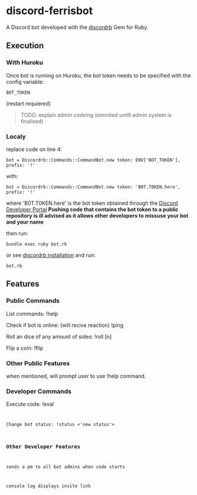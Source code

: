 # discord-ferrisbot

A Discord bot developed with the [discordrb](https://github.com/meew0/discordrb) Gem for Ruby.

## Execution

### With Huroku

Once bot is running on Huroku, the bot token needs to be specified with the config variable:

    BOT_TOKEN

(restart requiered)

>TODO: explain admin codeing (ommited untill admin system is finalised)

### Localy

replace code on line 4:

    bot = Discordrb::Commands::CommandBot.new token: ENV['BOT_TOKEN'], prefix: '!'

with:

    bot = Discordrb::Commands::CommandBot.new token: 'B0T.T0KEN.here', prefix: '!'

where 'B0T.T0KEN.here' is the bot token obtained through the [Discord Developer Portal](https://discordapp.com/developers)
**Pushing code that contains the bot token to a public repository is ill advised as it allows other developers to missuse your bot and your name**

then run:

    bundle exec ruby bot.rb

or see [discordrb installation](https://github.com/meew0/discordrb#installation) and run:

    bot.rb

## Features

### Public Commands

List commands:
    !help

Check if bot is online: (will recive reaction)
    !ping

Roll an dice of any amount of sides:
    !roll [n]

Flip a coin:
    !flip

### Other Public Features

when mentioned, will prompt user to use !help command.

### Developer Commands

Execute code:
    !eval <code to run>

Change bot status:
    !status <'new status'>

### Other Developer Features

sends a pm to all bot admins when code starts

console log displays invite link
